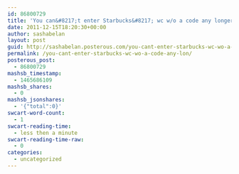 ```yaml
---
id: 86800729
title: 'You can&#8217;t enter Starbucks&#8217; wc w/o a code any longer'
date: 2011-12-15T18:20:30+00:00
author: sashabelan
layout: post
guid: http://sashabelan.posterous.com/you-cant-enter-starbucks-wc-wo-a-code-any-lon
permalink: /you-cant-enter-starbucks-wc-wo-a-code-any-lon/
posterous_post:
  - 86800729
mashsb_timestamp:
  - 1465686109
mashsb_shares:
  - 0
mashsb_jsonshares:
  - '{"total":0}'
swcart-word-count:
  - 1
swcart-reading-time:
  - less then a minute
swcart-reading-time-raw:
  - 0
categories:
  - uncategorized
---
```

[](http://instagr.am/p/ZSss1/)